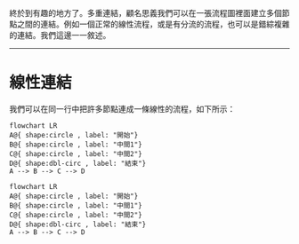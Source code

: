 終於到有趣的地方了。多重連結，顧名思義我們可以在一張流程圖裡面建立多個節點之間的連結。例如一個正常的線性流程，或是有分流的流程，也可以是錯綜複雜的連結。我們這邊一一敘述。
- - -
# 線性連結
我們可以在同一行中把許多節點連成一條線性的流程，如下所示：
```Mermaid
flowchart LR
A@{ shape:circle , label: "開始"}
B@{ shape:circle , label: "中間1"}
C@{ shape:circle , label: "中間2"}
D@{ shape:dbl-circ , label: "結束"}
A --> B --> C --> D
```
```mermaid
flowchart LR
A@{ shape:circle , label: "開始"}
B@{ shape:circle , label: "中間1"}
C@{ shape:circle , label: "中間2"}
D@{ shape:dbl-circ , label: "結束"}
A --> B --> C --> D
```
